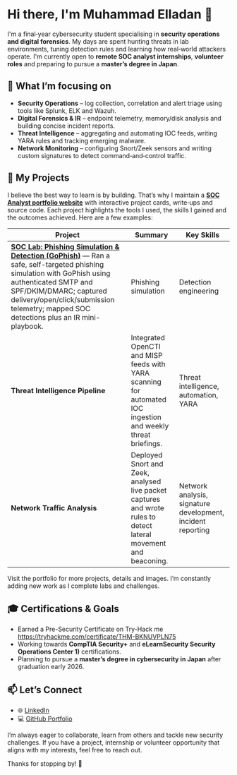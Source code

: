<!-- GitHub profile README for MaesterLaiden -->

# Hi there, I'm Muhammad Elladan 👋

I'm a final‑year cybersecurity student specialising in **security operations and digital forensics**.  My days are spent hunting threats in lab environments, tuning detection rules and learning how real‑world attackers operate.  I'm currently open to **remote SOC analyst internships**, **volunteer roles** and preparing to pursue a **master’s degree in Japan**.

## 🧭 What I’m focusing on

- **Security Operations** – log collection, correlation and alert triage using tools like Splunk, ELK and Wazuh.
- **Digital Forensics & IR** – endpoint telemetry, memory/disk analysis and building concise incident reports.
- **Threat Intelligence** – aggregating and automating IOC feeds, writing YARA rules and tracking emerging malware.
- **Network Monitoring** – configuring Snort/Zeek sensors and writing custom signatures to detect command‑and‑control traffic.

## 🔨 My Projects

I believe the best way to learn is by building.  That’s why I maintain a **[SOC Analyst portfolio website](https://maesterlaiden.github.io/soc-analyst-portfolio/)** with interactive project cards, write‑ups and source code.  Each project highlights the tools I used, the skills I gained and the outcomes achieved.  Here are a few examples:

| Project | Summary | Key Skills |
| --- | --- | --- |
| [**SOC Lab: Phishing Simulation & Detection (GoPhish)**](https://github.com/MaesterLaiden/SOC-Lab-Phishing-Simulation-Detection-GoPhish-) — Ran a safe, self-targeted phishing simulation with GoPhish using authenticated SMTP and SPF/DKIM/DMARC; captured delivery/open/click/submission telemetry; mapped SOC detections plus an IR mini-playbook. | Phishing simulation | Detection engineering | Incident response |
| **Threat Intelligence Pipeline** | Integrated OpenCTI and MISP feeds with YARA scanning for automated IOC ingestion and weekly threat briefings. | Threat intelligence, automation, YARA |
| **Network Traffic Analysis** | Deployed Snort and Zeek, analysed live packet captures and wrote rules to detect lateral movement and beaconing. | Network analysis, signature development, incident reporting |

Visit the portfolio for more projects, details and images.  I’m constantly adding new work as I complete labs and challenges.

## 🎓 Certifications & Goals

- Earned a Pre-Security Certificate on Try-Hack me https://tryhackme.com/certificate/THM-BKNUVPLN75
- Working towards **CompTIA Security+** and **eLearnSecurity Security Operations Center 1)** certifications.
- Planning to pursue a **master’s degree in cybersecurity in Japan** after graduation early 2026.

## 📫 Let’s Connect

- 🌐 [LinkedIn](https://www.linkedin.com/in/muhammadelladan)
- 💻 [GitHub Portfolio](https://maesterlaiden.github.io/soc-analyst-portfolio/)

I’m always eager to collaborate, learn from others and tackle new security challenges.  If you have a project, internship or volunteer opportunity that aligns with my interests, feel free to reach out.

Thanks for stopping by! 🙌
